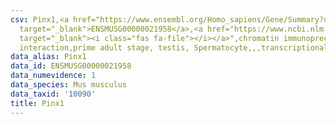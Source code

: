 ```yaml
---
csv: Pinx1,<a href="https://www.ensembl.org/Homo_sapiens/Gene/Summary?db=core;g=ENSMUSG00000021958"
  target="_blank">ENSMUSG00000021958</a>,<a href="https://www.ncbi.nlm.nih.gov/pubmed/25450459"
  target="_blank"><i class="fas fa-file"></i></a>",chromatin immunoprecipitation assay,direct
  interaction,prime adult stage, testis, Spermatocyte,,,transcriptional regulation,
data_alias: Pinx1
data_id: ENSMUSG00000021958
data_numevidence: 1
data_species: Mus musculus
data_taxid: '10090'
title: Pinx1
---
```

